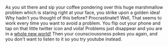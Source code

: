 As you sit there and sip your coffee pondering over this huge marshmallow problem which is staring right at your face,
you strike upon a golden idea! Why hadn't you thought of this before?
Procrastinate!! Well, That seems to work every time you want to avoid a problem.
You flip out your phone and tap on that little twitter icon and voila!
Problems just disappear and you are in a [whole new
world!](./whole-new-world/whole-new-world.md)
Then your counscioussness pokes you again, and you don't want to listen to it so you try youtube instead.